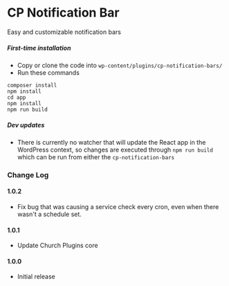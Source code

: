 # CP Notification Bar
Easy and customizable notification bars

##### First-time installation  #####

- Copy or clone the code into `wp-content/plugins/cp-notification-bars/`
- Run these commands
```
composer install
npm install
cd app
npm install
npm run build
```

##### Dev updates  #####

- There is currently no watcher that will update the React app in the WordPress context, so changes are executed through `npm run build` which can be run from either the `cp-notification-bars`

### Change Log

#### 1.0.2
* Fix bug that was causing a service check every cron, even when there wasn't a schedule set.

#### 1.0.1
* Update Church Plugins core

#### 1.0.0
* Initial release
